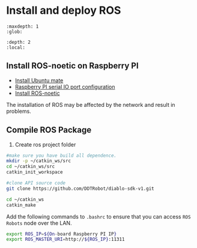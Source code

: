 # Install and deploy ROS

```{toctree}
:maxdepth: 1
:glob:
```

```{contents} Contents
:depth: 2
:local:
```

## Install ROS-noetic on Raspberry PI

- [Install Ubuntu mate](https://ubuntu-mate.org/download/arm64/jammy/)
- [Raspberry PI serial IO port configuration](./installing-sdk-on-pi)
- [Install ROS-noetic](http://wiki.ros.org/noetic/Installation/Ubuntu)

The installation of ROS may be affected by the network and result in problems.

## Compile ROS Package

1. Create ros project folder

```bash
#make sure you have build all dependence.
mkdir -p ~/catkin_ws/src
cd ~/catkin_ws/src
catkin_init_workspace

#clone API source code
git clone https://github.com/DDTRobot/diablo-sdk-v1.git

cd ~/catkin_ws
catkin_make
```

Add the following commands to `.bashrc` to ensure that you can access `ROS Robots` node over the LAN.

```bash
export ROS_IP=${On-board Raspberry PI IP}
export ROS_MASTER_URI=http://${ROS_IP}:11311
```